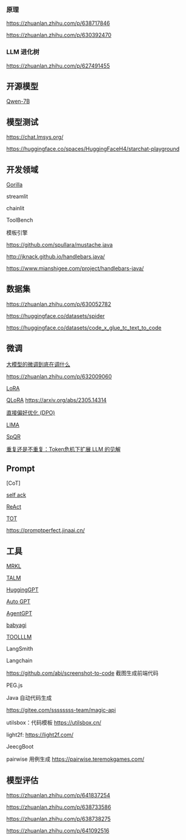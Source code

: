 





### 原理

https://zhuanlan.zhihu.com/p/638717846

https://zhuanlan.zhihu.com/p/630392470







### LLM 进化树

https://zhuanlan.zhihu.com/p/627491455





## 开源模型

[Qwen-7B](https://zhuanlan.zhihu.com/p/648007297)



## 模型测试

https://chat.lmsys.org/

https://huggingface.co/spaces/HuggingFaceH4/starchat-playground





## 开发领域

[Gorilla](https://zhuanlan.zhihu.com/p/632583909)

streamlit

chainlit













ToolBench



模板引擎

https://github.com/spullara/mustache.java

http://jknack.github.io/handlebars.java/

https://www.mianshigee.com/project/handlebars-java/



## 数据集

https://zhuanlan.zhihu.com/p/630052782

https://huggingface.co/datasets/spider

https://huggingface.co/datasets/code_x_glue_tc_text_to_code



## 微调

[大模型的微调到底在调什么](https://zhuanlan.zhihu.com/p/632003702)

https://zhuanlan.zhihu.com/p/632009060

[LoRA]()

[QLoRA](https://zhuanlan.zhihu.com/p/632236718)   https://arxiv.org/abs/2305.14314

[直接偏好优化 (DPO) ](https://arxiv.org/abs/2305.18290)

[LIMA](https://arxiv.org/abs/2305.11206)

[SpQR](https://arxiv.org/abs/2306.03078)

[重复还是不重复：Token危机下扩展 LLM 的见解](https://arxiv.org/abs/2305.13230)





## Prompt



[CoT]

[self ack](https://zhuanlan.zhihu.com/p/631649503)

[ReAct](https://zhuanlan.zhihu.com/p/631645902)

[TOT](https://zhuanlan.zhihu.com/p/634180290)

https://promptperfect.jinaai.cn/



## 工具

[MRKL](https://arxiv.org/abs/2205.00445)

[TALM](https://arxiv.org/abs/2205.12255)

[HuggingGPT](https://arxiv.org/pdf/2303.17580.pdf)

[Auto GPT](https://github.com/Significant-Gravitas/Auto-GPT)

[AgentGPT](https://github.com/reworkd/AgentGPT)

[babyagi](https://github.com/yoheinakajima/babyagi)

[TOOLLLM](https://zhuanlan.zhihu.com/p/647899563)

LangSmith

Langchain

https://github.com/abi/screenshot-to-code  截图生成前端代码

PEG.js

Java 自动代码生成

https://gitee.com/ssssssss-team/magic-api

utilsbox：代码模板 https://utilsbox.cn/

light2f: https://light2f.com/

JeecgBoot

pairwise 用例生成 https://pairwise.teremokgames.com/

## 模型评估



https://zhuanlan.zhihu.com/p/641837254



https://zhuanlan.zhihu.com/p/638733586

https://zhuanlan.zhihu.com/p/638738275

https://zhuanlan.zhihu.com/p/641092516

